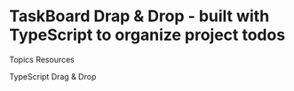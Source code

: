 # TaskBoard Drap & Drop - built with TypeScript to organize project todos

Topics
Resources

TypeScript Drag &amp; Drop 
